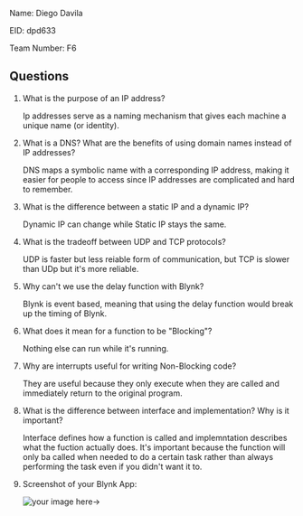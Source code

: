 Name: Diego Davila

EID: dpd633

Team Number: F6

## Questions

1. What is the purpose of an IP address?

    Ip addresses serve as a naming mechanism that gives each machine a unique name (or identity).

2. What is a DNS? What are the benefits of using domain names instead of IP addresses?

    DNS maps a symbolic name with a corresponding IP address, making it easier for people to access since IP addresses are complicated and hard to remember.

3. What is the difference between a static IP and a dynamic IP?

    Dynamic IP can change while Static IP stays the same.

4. What is the tradeoff between UDP and TCP protocols?

    UDP is faster but less reiable form of communication, but TCP is slower than UDp but it's more reliable.

5. Why can't we use the delay function with Blynk?

    Blynk is event based, meaning that using the delay function would break up the timing of Blynk.

6. What does it mean for a function to be "Blocking"?

    Nothing else can run while it's running.

7. Why are interrupts useful for writing Non-Blocking code?

    They are useful because they only execute when they are called and immediately return to the original program. 

8. What is the difference between interface and implementation? Why is it important?

   Interface defines how a function is called and implemntation describes what the fuction actually does. It's important because the function will only ba called when needed to do a certain task rather than always performing the task even if you didn't want it to. 

9. Screenshot of your Blynk App:

    ![your image here->](img/BlynkScreenshot.png)
